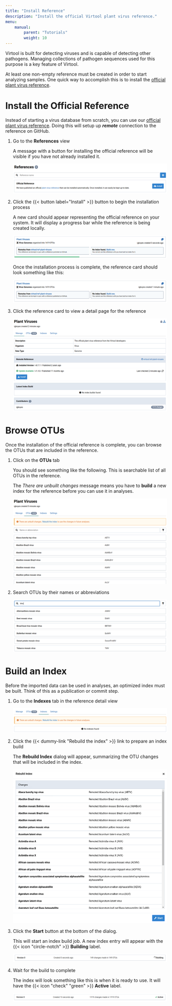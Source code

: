 ```yaml
---
title: "Install Reference"
description: "Install the official Virtool plant virus reference."
menu:
    manual:
        parent: "Tutorials"
        weight: 10
---
```


Virtool is built for detecting viruses and is capable of detecting other pathogens. Managing collections of pathogen sequences used for this purpose is a key feature of Virtool.

At least one non-empty reference must be created in order to start analyzing samples. One quick way to accomplish this is to install the [official plant virus reference](https://github.com/virtool/ref-plant-viruses).

# Install the Official Reference

Instead of starting a virus database from scratch, you can use our [official plant virus reference](https://www.virtool.ca/downloads). Doing this will setup up **_remote_** connection to the reference on GitHub.

1. Go to the **References** view

    A message with a button for installing the official reference will be visible if you have not already installed it.

    ![Official Reference Placeholder](placeholder.png)

2. Click the {{< button  label="Install" >}} button to begin the installation process

    A new card should appear representing the official reference on your system. It will display a progress bar while the reference is being created locally.

    ![Official Reference Installing](installing.png)

    Once the installation process is complete, the reference card should look something like this:

    ![Reference Installation Complete](installed.png)

3. Click the reference card to view a detail page for the reference

    ![Installed Official Reference Detail Page](detail.png)

# Browse OTUs

Once the installation of the official reference is complete, you can browse the OTUs that are included in the reference.

1. Click on the **OTUs** tab

    You should see something like the following. This is searchable list of all OTUs in the reference.

    The _There are unbuilt changes_ message means you have to **build** a new index for the reference before you can use it in analyses.

    ![The OTUs tab](otus.png)

2. Search OTUs by their names or abbreviations

    ![Search OTUs](otus_search.png)

# Build an Index

Before the imported data can be used in analyses, an optimized index must be built. Think of this as a publication or commit step.

1. Go to the **Indexes** tab in the reference detail view

    ![Indexes tab](indexes.png)

2. Click the {{< dummy-link "Rebuild the index" >}} link to prepare an index build

    The **Rebuild Index** dialog will appear, summarizing the OTU changes that will be included in the index.

    ![Index rebuild dialog](index_dialog.png)

3. Click the **Start** button at the bottom of the dialog.

    This will start an index build job. A new index entry will appear with the {{< icon "circle-notch" >}} **Building** label.

    ![An index building](index_building.png)

4. Wait for the build to complete

    The index will look something like this is when it is ready to use. It will have the {{< icon "check" "green" >}} **Active** label.

    ![A ready index](index_ready.png)
